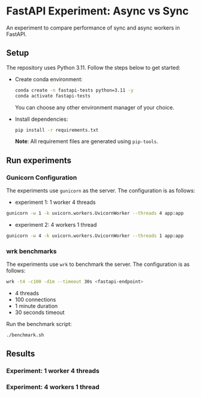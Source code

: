 # FastAPI Experiment: Async vs Sync

An experiment to compare performance of sync and async workers in FastAPI.

## Setup

The repository uses Python 3.11. Follow the steps below to get started:

-   Create conda environment:

    ```bash
    conda create -n fastapi-tests python=3.11 -y
    conda activate fastapi-tests
    ```

    You can choose any other environment manager of your choice.

-   Install dependencies:

    ```bash
    pip install -r requirements.txt
    ```

    **Note**: All requirement files are generated using `pip-tools`.

## Run experiments

### Gunicorn Configuration

The experiments use `gunicorn` as the server. The configuration is as follows:

- experiment 1: 1 worker 4 threads

```bash
gunicorn -w 1 -k uvicorn.workers.UvicornWorker --threads 4 app:app
```

- experiment 2: 4 workers 1 thread

```bash
gunicorn -w 4 -k uvicorn.workers.UvicornWorker --threads 1 app:app
```

### wrk benchmarks

The experiments use `wrk` to benchmark the server. The configuration is as follows:

```bash
wrk -t4 -c100 -d1m --timeout 30s <fastapi-endpoint>
```

-   4 threads
-   100 connections
-   1 minute duration
-   30 seconds timeout

Run the benchmark script:

```bash
./benchmark.sh
```

## Results

### Experiment: 1 worker 4 threads


### Experiment: 4 workers 1 thread
